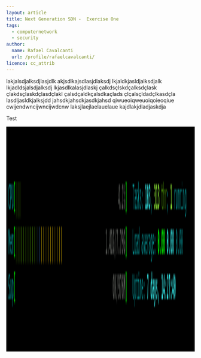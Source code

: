 ```yaml
---
layout: article
title: Next Generation SDN -  Exercise One
tags:
  - computernetwork
  - security
author:
  name: Rafael Cavalcanti
  url: /profile/rafaelcavalcanti/
licence: cc_attrib
---
```


lakjalsdjalksdjlasjdlk akjsdlkajsdlasjdlaksdj lkjaldkjasldjalksdjalk lkjadldsjalsdjalksdj lkjasdlkalasjdlaskj
çalkdsçlskdçalksdçlask çlakdsçlaskdçlasdçlakl çalsdçaldkçalsdkaçlads çlçalsçldadçlkasdçla lasdljasldkjalksjdd
jahsdkjahsdkjasdkjahsd qiwueoiqweuoiqoieoqiue cwijendwncijwncijwdcnw laksjlaejlaelauelaue kajdlakjdladjaskdja

Test
<div style="text-align:center"><img src="/images/posts/gif/test.gif" width="800" height="600" /></div>